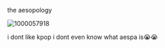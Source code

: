 the aesopology

![1000057918](https://github.com/aesopology/aesopology/assets/155784380/5150d6e6-669d-4440-a10c-2afa90d1f9b2)

i dont like kpop i dont even know what aespa is😭😭 
